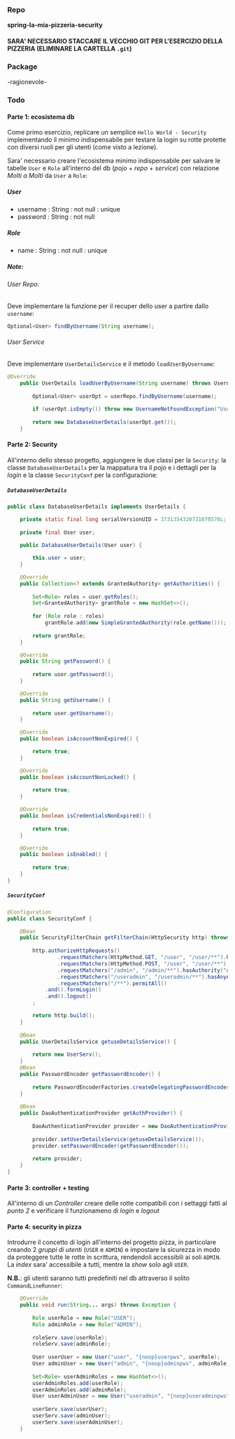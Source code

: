 ### Repo
**spring-la-mia-pizzeria-security**
#### SARA' NECESSARIO STACCARE IL VECCHIO GIT PER L'ESERCIZIO DELLA PIZZERIA (ELIMINARE LA CARTELLA `.git`)

### Package
-ragionevole-

### Todo
#### Parte 1: ecosistema db
Come primo esercizio, replicare un semplice `Hello World - Security` implementando il minimo indispensabile per testare la login su rotte protette con diversi ruoli per gli utenti (come visto a lezione).

Sara' necessario creare l'ecosistema minimo indispensabile per salvare le tabelle `User` e `Role` all'interno del db (*pojo* + *repo* + *service*) con relazione *Molti a Molti* da `User` a `Role`:

##### User
- username : String : not null : unique
- password : String : not null

##### Role
- name : String : not null : unique

##### Note:
###### User Repo:
Deve implementare la funzione per il recuper dello user a partire dallo `username`:
```java
Optional<User> findByUsername(String username);
```

###### User Service
Deve implementare `UserDetailsService` e il metodo `loadUserByUsername`:
```java
@Override
	public UserDetails loadUserByUsername(String username) throws UsernameNotFoundException {
		
		Optional<User> userOpt = userRepo.findByUsername(username);
		
		if (userOpt.isEmpty()) throw new UsernameNotFoundException("User not found");
		
		return new DatabaseUserDetails(userOpt.get());
	}
```

#### Parte 2: Security
All'interno dello stesso progetto, aggiungere le due classi per la `Security`: la classe `DatabaseUserDetails` per la mappatura tra il *pojo* e i dettagli per la *login* e la classe `SecurityConf` per la configurazione:

##### `DatabaseUserDetails`
```java
public class DatabaseUserDetails implements UserDetails {

	private static final long serialVersionUID = 3731354320731070576L;
	
	private final User user;
	
	public DatabaseUserDetails(User user) {

		this.user = user;
	}

	@Override
	public Collection<? extends GrantedAuthority> getAuthorities() {
		
		Set<Role> roles = user.getRoles();
		Set<GrantedAuthority> grantRole = new HashSet<>();
		
		for (Role role : roles) 
			grantRole.add(new SimpleGrantedAuthority(role.getName()));
		
		return grantRole;
	}

	@Override
	public String getPassword() {
		
		return user.getPassword();
	}

	@Override
	public String getUsername() {
		
		return user.getUsername();
	}

	@Override
	public boolean isAccountNonExpired() {

		return true;
	}

	@Override
	public boolean isAccountNonLocked() {
		
		return true;
	}

	@Override
	public boolean isCredentialsNonExpired() {
		
		return true;
	}

	@Override
	public boolean isEnabled() {
		
		return true;
	}	
}
```

##### `SecurityConf`
```java
@Configuration
public class SecurityConf {

	@Bean
	public SecurityFilterChain getFilterChain(HttpSecurity http) throws Exception {
		
		http.authorizeHttpRequests()
				.requestMatchers(HttpMethod.GET, "/user", "/user/**").hasAuthority("USER")
				.requestMatchers(HttpMethod.POST, "/user", "/user/**").hasAuthority("ADMIN")
				.requestMatchers("/admin", "/admin/**").hasAuthority("ADMIN")
				.requestMatchers("/useradmin", "/useradmin/**").hasAnyAuthority("USER", "ADMIN")	
				.requestMatchers("/**").permitAll()
			.and().formLogin()
			.and().logout()
		;

		return http.build();
	}
	
	@Bean
	public UserDetailsService getuseDetailsService() {
		
		return new UserServ();
	}
	@Bean
	public PasswordEncoder getPasswordEncoder() {
		
		return PasswordEncoderFactories.createDelegatingPasswordEncoder();
	}
	
	@Bean
	public DaoAuthenticationProvider getAuthProvider() {
		
		DaoAuthenticationProvider provider = new DaoAuthenticationProvider();
		
		provider.setUserDetailsService(getuseDetailsService());
		provider.setPasswordEncoder(getPasswordEncoder());
		
		return provider;
	}
}	
```
#### Parte 3: controller + testing
All'interno di un *Controller* creare delle rotte compatibili con i settaggi fatti al *punto 2* e verificare il funzionameno di *login* e *logout*
#### Parte 4: security in pizza
Introdurre il concetto di login all'interno del progetto pizza, in particolare creando 2 *gruppi di utenti* (`USER` e `ADMIN`) e impostare la sicurezza in modo da proteggere tutte le rotte in scrittura, rendendoli accessibili ai soli `ADMIN`. La *index* sara' accessibile a tutti, mentre la *show* solo agli `USER`.

**N.B.**: gli utenti saranno tutti predefiniti nel db attraverso il solito `CommandLineRunner`:
```java
	@Override
	public void run(String... args) throws Exception {
		
		Role userRole = new Role("USER");
		Role adminRole = new Role("ADMIN");
		
		roleServ.save(userRole);
		roleServ.save(adminRole);
		
		User userUser = new User("user", "{noop}userpws", userRole);
		User adminUser = new User("admin", "{noop}adminpws", adminRole);
		
		Set<Role> userAdminRoles = new HashSet<>();
		userAdminRoles.add(userRole);
		userAdminRoles.add(adminRole);
		User userAdminUser = new User("useradmin", "{noop}useradminpws", userAdminRoles);
		
		userServ.save(userUser);
		userServ.save(adminUser);
		userServ.save(userAdminUser);
	}
```